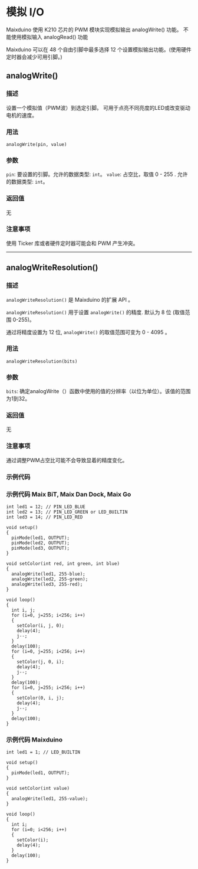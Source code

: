 模拟 I/O
=====

Maixduino 使用 K210 芯片的 PWM 模块实现模拟输出 analogWrite() 功能。 不能使用模拟输入 analogRead() 功能

Maixduino 可以在 48 个自由引脚中最多选择 12 个设置模拟输出功能。(使用硬件定时器会减少可用引脚。)

## analogWrite()

### 描述 

设置一个模拟值（PWM波）到选定引脚。 可用于点亮不同亮度的LED或改变驱动电机的速度。

### 用法

`analogWrite(pin, value)`

### 参数

`pin`: 要设置的引脚。允许的数据类型: `int`。
`value`: 占空比，取值 0 - 255 . 允许的数据类型: `int`。

### 返回值

无

### 注意事项

使用 Ticker 库或者硬件定时器可能会和 PWM 产生冲突。

-----

## analogWriteResolution()

### 描述

`analogWriteResolution()` 是 Maixduino 的扩展 API 。

`analogWriteResolution()` 用于设置 `analogWrite()` 的精度. 默认为 8 位 (取值范围 0-255)。


通过将精度设置为 12 位,  `analogWrite()` 的取值范围可变为 0 - 4095 。

### 用法

`analogWriteResolution(bits)`

### 参数

`bits`: 确定analogWrite（）函数中使用的值的分辨率（以位为单位）。该值的范围为1到32。

### 返回值

无

### 注意事项


通过调整PWM占空比可能不会导致显着的精度变化。

### 示例代码

### 示例代码 Maix BiT, Maix Dan Dock, Maix Go

```
int led1 = 12; // PIN_LED_BLUE
int led2 = 13; // PIN_LED_GREEN or LED_BUILTIN
int led3 = 14; // PIN_LED_RED

void setup()
{
  pinMode(led1, OUTPUT);
  pinMode(led2, OUTPUT);
  pinMode(led3, OUTPUT);
}

void setColor(int red, int green, int blue)
{
  analogWrite(led1, 255-blue);
  analogWrite(led2, 255-green);
  analogWrite(led3, 255-red);
}

void loop()
{
  int i, j;
  for (i=0, j=255; i<256; i++)
  {
    setColor(i, j, 0);
    delay(4);
    j--;
  }
  delay(100);           
  for (i=0, j=255; i<256; i++)
  {
    setColor(j, 0, i);
    delay(4);
    j--;
  }
  delay(100);           
  for (i=0, j=255; i<256; i++)
  {
    setColor(0, i, j);
    delay(4);
    j--;
  }
  delay(100);        
}
```

### 示例代码 Maixduino

```
int led1 = 1; // LED_BUILTIN

void setup()
{
  pinMode(led1, OUTPUT);
}

void setColor(int value)
{
  analogWrite(led1, 255-value);
}

void loop()
{
  int i;
  for (i=0; i<256; i++)
  {
    setColor(i);
    delay(4);
  }
  delay(100);        
}
```
